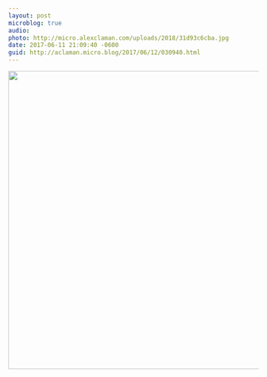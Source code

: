 ```yaml
---
layout: post
microblog: true
audio: 
photo: http://micro.alexclaman.com/uploads/2018/31d93c6cba.jpg
date: 2017-06-11 21:09:40 -0600
guid: http://aclaman.micro.blog/2017/06/12/030940.html
---
```



<img src="http://micro.alexclaman.com/uploads/2018/31d93c6cba.jpg" width="600" height="600" />
